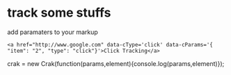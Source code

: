 track some stuffs
=================

add paramaters to your markup

    <a href="http://www.google.com" data-cType='click' data-cParams='{ "item": "2", "type": "click"}'>Click Tracking</a>

crak = new Crak(function(params,element){console.log(params,element)});
